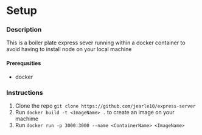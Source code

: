 # Setup

### Description

This is a boiler plate express sever running within a docker container to avoid having to install node on your local machine

#### Prerequsities

- docker

### Instructions

1. Clone the repo `git clone https://github.com/jearle10/express-server`
2. Run `docker build -t <ImageName> .` to create an image on your machime
3. Run `docker run -p 3000:3000 --name <ContainerName> <ImageName>`
